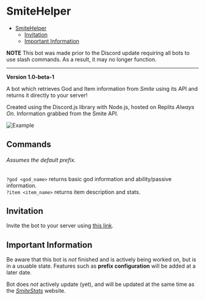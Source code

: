 # SmiteHelper

- [SmiteHelper](#discord-smitestats-bot)
  * [Invitation](#invitation)
  * [Important Information](#important-information)

**NOTE** This bot was made prior to the Discord update requiring all bots to use slash commands. As a result, it may no longer function.

---

**Version 1.0-beta-1**

A bot which retrieves God and Item information from _Smite_ using its API and returns it directly to your server!

Created using the Discord.js library with Node.js, hosted on Replits _Always On_. Information grabbed from the Smite API.

![Example](Images/Example.png)

## Commands

###### _Assumes the default prefix._

`?god <god_name>` returns basic god information and ability/passive information.<br>
`?item <item_name>` returns item description and stats.

## Invitation

Invite the bot to your server using [this link](https://discord.com/api/oauth2/authorize?client_id=952419748963033119&permissions=19456&scope=bot). 

## Important Information

Be aware that this bot is _not_ finished and is actively being worked on, but is in a usuable state. Features such as **prefix configuration** will be added at a later date.

Bot does _not_ actively update (yet), and will be updated at the same time as the [_SmiteStats_](http://smitebuildmaker.com) website.
